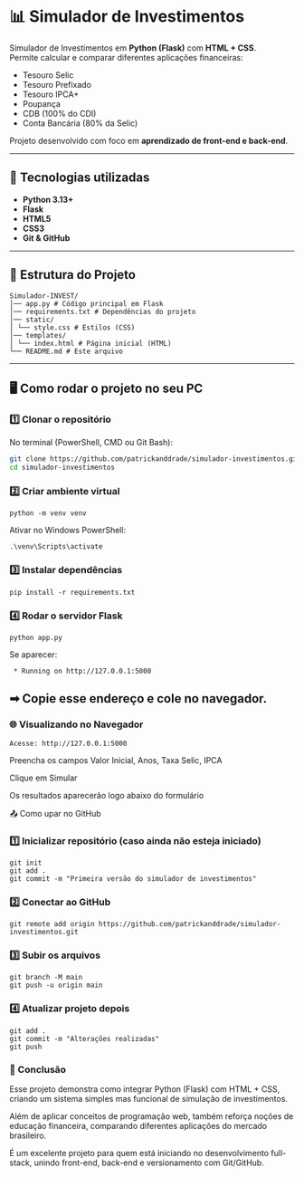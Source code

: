 # 📊 Simulador de Investimentos  

Simulador de Investimentos em **Python (Flask)** com **HTML + CSS**.  
Permite calcular e comparar diferentes aplicações financeiras:  

- Tesouro Selic  
- Tesouro Prefixado  
- Tesouro IPCA+  
- Poupança  
- CDB (100% do CDI)  
- Conta Bancária (80% da Selic)  

Projeto desenvolvido com foco em **aprendizado de front-end e back-end**.  

---

## 🚀 Tecnologias utilizadas
- **Python 3.13+**
- **Flask**
- **HTML5**
- **CSS3**
- **Git & GitHub**

---

## 📂 Estrutura do Projeto
```
Simulador-INVEST/
│── app.py # Código principal em Flask
│── requirements.txt # Dependências do projeto
│── static/
│ └── style.css # Estilos (CSS)
│── templates/
│ └── index.html # Página inicial (HTML)
└── README.md # Este arquivo
```

---

## 🖥️ Como rodar o projeto no seu PC

### 1️⃣ Clonar o repositório
No terminal (PowerShell, CMD ou Git Bash):
```bash
git clone https://github.com/patrickanddrade/simulador-investimentos.git
cd simulador-investimentos
```

### 2️⃣ Criar ambiente virtual
```
python -m venv venv
```

Ativar no Windows PowerShell:
```
.\venv\Scripts\activate
```
### 3️⃣ Instalar dependências
```
pip install -r requirements.txt
```
### 4️⃣ Rodar o servidor Flask
```
python app.py
```

Se aparecer:
```
 * Running on http://127.0.0.1:5000
```

## ➡ Copie esse endereço e cole no navegador.

### 🌐 Visualizando no Navegador
```
Acesse: http://127.0.0.1:5000
```
Preencha os campos Valor Inicial, Anos, Taxa Selic, IPCA

Clique em Simular

Os resultados aparecerão logo abaixo do formulário

📤 Como upar no GitHub
### 1️⃣ Inicializar repositório (caso ainda não esteja iniciado)
```
git init
git add .
git commit -m "Primeira versão do simulador de investimentos"
```
### 2️⃣ Conectar ao GitHub
```
git remote add origin https://github.com/patrickanddrade/simulador-investimentos.git
```
### 3️⃣ Subir os arquivos
```
git branch -M main
git push -u origin main
```
### 4️⃣ Atualizar projeto depois
```
git add .
git commit -m "Alterações realizadas"
git push
```
### 📌 Conclusão

Esse projeto demonstra como integrar Python (Flask) com HTML + CSS, criando um sistema simples mas funcional de simulação de investimentos.

Além de aplicar conceitos de programação web, também reforça noções de educação financeira, comparando diferentes aplicações do mercado brasileiro.

É um excelente projeto para quem está iniciando no desenvolvimento full-stack, unindo front-end, back-end e versionamento com Git/GitHub.
